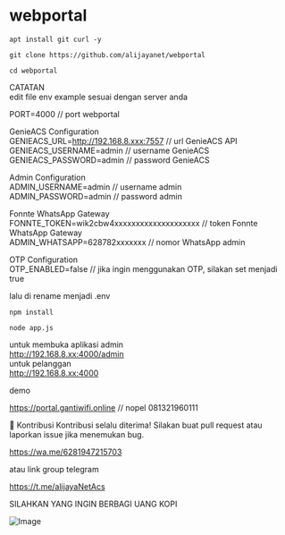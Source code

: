 # webportal

```
apt install git curl -y
```
```
git clone https://github.com/alijayanet/webportal
```
```
cd webportal
```
CATATAN <br>
edit file env example sesuai dengan server anda <br>

PORT=4000 // port webportal<br>

GenieACS Configuration<br>
GENIEACS_URL=http://192.168.8.xxx:7557 // url GenieACS API<br>
GENIEACS_USERNAME=admin // username GenieACS<br>
GENIEACS_PASSWORD=admin // password GenieACS<br>

Admin Configuration<br>
ADMIN_USERNAME=admin // username admin<br>
ADMIN_PASSWORD=admin // password admin<br>

Fonnte WhatsApp Gateway<br>
FONNTE_TOKEN=wik2cbw4xxxxxxxxxxxxxxxxxxxx   // token Fonnte WhatsApp Gateway<br>
ADMIN_WHATSAPP=628782xxxxxxx // nomor WhatsApp admin<br>

OTP Configuration<br>
OTP_ENABLED=false // jika ingin menggunakan OTP, silakan set menjadi true<br>

lalu di rename menjadi .env <br>

```
npm install
```
```
node app.js
```
untuk membuka aplikasi admin <br>
http://192.168.8.xx:4000/admin <br>
untuk pelanggan <br>
http://192.168.8.xx:4000 <br>

demo

https://portal.gantiwifi.online  // nopel 081321960111

🤝 Kontribusi
Kontribusi selalu diterima! Silakan buat pull request atau laporkan issue jika menemukan bug.

https://wa.me/6281947215703

atau link group telegram

https://t.me/alijayaNetAcs

SILAHKAN YANG INGIN BERBAGI UANG KOPI

![Image](https://github.com/user-attachments/assets/724e5ac2-626e-4f2d-bd1f-1265b70b544f)
